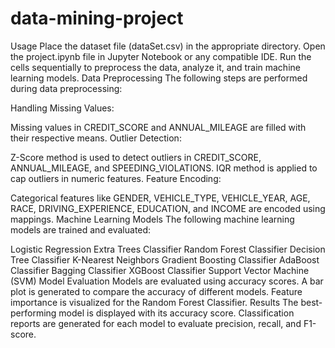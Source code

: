 # data-mining-project
Usage
Place the dataset file (dataSet.csv) in the appropriate directory.
Open the project.ipynb file in Jupyter Notebook or any compatible IDE.
Run the cells sequentially to preprocess the data, analyze it, and train machine learning models.
Data Preprocessing
The following steps are performed during data preprocessing:

Handling Missing Values:

Missing values in CREDIT_SCORE and ANNUAL_MILEAGE are filled with their respective means.
Outlier Detection:

Z-Score method is used to detect outliers in CREDIT_SCORE, ANNUAL_MILEAGE, and SPEEDING_VIOLATIONS.
IQR method is applied to cap outliers in numeric features.
Feature Encoding:

Categorical features like GENDER, VEHICLE_TYPE, VEHICLE_YEAR, AGE, RACE, DRIVING_EXPERIENCE, EDUCATION, and INCOME are encoded using mappings.
Machine Learning Models
The following machine learning models are trained and evaluated:

Logistic Regression
Extra Trees Classifier
Random Forest Classifier
Decision Tree Classifier
K-Nearest Neighbors
Gradient Boosting Classifier
AdaBoost Classifier
Bagging Classifier
XGBoost Classifier
Support Vector Machine (SVM)
Model Evaluation
Models are evaluated using accuracy scores.
A bar plot is generated to compare the accuracy of different models.
Feature importance is visualized for the Random Forest Classifier.
Results
The best-performing model is displayed with its accuracy score.
Classification reports are generated for each model to evaluate precision, recall, and F1-score.
